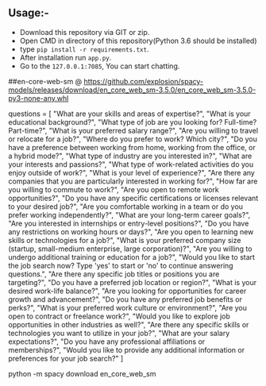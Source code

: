 ## Usage:-
- Download this repository via GIT or zip.
- Open CMD in directory of this repository(Python 3.6 should be installed)
- type `pip install -r requirements.txt`.
- After installation run `app.py`.
- Go to the `127.0.0.1:7085`, You can start chatting.

##en-core-web-sm @ https://github.com/explosion/spacy-models/releases/download/en_core_web_sm-3.5.0/en_core_web_sm-3.5.0-py3-none-any.whl

questions = [
"What are your skills and areas of expertise?",
"What is your educational background?",
"What type of job are you looking for? Full-time? Part-time?",
"What is your preferred salary range?",
"Are you willing to travel or relocate for a job?",
"Where do you prefer to work? Which city?",
"Do you have a preference between working from home, working from the office, or a hybrid mode?",
"What type of industry are you interested in?",
"What are your interests and passions?",
"What type of work-related activities do you enjoy outside of work?",
"What is your level of experience?",
"Are there any companies that you are particularly interested in working for?",
"How far are you willing to commute to work?",
"Are you open to remote work opportunities?",
"Do you have any specific certifications or licenses relevant to your desired job?",
"Are you comfortable working in a team or do you prefer working independently?",
"What are your long-term career goals?",
"Are you interested in internships or entry-level positions?",
"Do you have any restrictions on working hours or days?",
"Are you open to learning new skills or technologies for a job?",
"What is your preferred company size (startup, small-medium enterprise, large corporation)?",
"Are you willing to undergo additional training or education for a job?",
"Would you like to start the job search now? Type 'yes' to start or 'no' to continue answering questions.",
"Are there any specific job titles or positions you are targeting?",
"Do you have a preferred job location or region?",
"What is your desired work-life balance?",
"Are you looking for opportunities for career growth and advancement?",
"Do you have any preferred job benefits or perks?",
"What is your preferred work culture or environment?",
"Are you open to contract or freelance work?",
"Would you like to explore job opportunities in other industries as well?",
"Are there any specific skills or technologies you want to utilize in your job?",
"What are your salary expectations?",
"Do you have any professional affiliations or memberships?",
"Would you like to provide any additional information or preferences for your job search?"
]


python -m spacy download en_core_web_sm